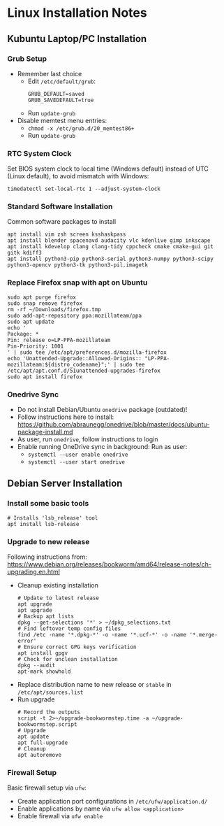 Linux Installation Notes
========================

Kubuntu Laptop/PC Installation
------------------------------

### Grub Setup

- Remember last choice
    - Edit `/etc/default/grub`:
      ```
      GRUB_DEFAULT=saved
      GRUB_SAVEDEFAULT=true
      ```
    - Run `update-grub`
- Disable memtest menu entries:
    - `chmod -x /etc/grub.d/20_memtest86+`
    - Run `update-grub`

### RTC System Clock

Set BIOS system clock to local time (Windows default) instead of UTC (Linux default), to avoid mismatch with Windows:
```
timedatectl set-local-rtc 1 --adjust-system-clock
```

### Standard Software Installation

Common software packages to install
```
apt install vim zsh screen ksshaskpass
apt install blender spacenavd audacity vlc kdenlive gimp inkscape
apt install kdevelop clang clang-tidy cppcheck cmake cmake-gui git gitk kdiff3
apt install python3-pip python3-serial python3-numpy python3-scipy python3-opencv python3-tk python3-pil.imagetk
```

### Replace Firefox snap with apt on Ubuntu
```
sudo apt purge firefox
sudo snap remove firefox
rm -rf ~/Downloads/firefox.tmp
sudo add-apt-repository ppa:mozillateam/ppa
sudo apt update
echo '
Package: *
Pin: release o=LP-PPA-mozillateam
Pin-Priority: 1001
' | sudo tee /etc/apt/preferences.d/mozilla-firefox
echo 'Unattended-Upgrade::Allowed-Origins:: "LP-PPA-mozillateam:${distro_codename}";' | sudo tee /etc/apt/apt.conf.d/51unattended-upgrades-firefox
sudo apt install firefox
```

### Onedrive Sync

- Do not install Debian/Ubuntu `onedrive` package (outdated)! 
- Follow instructions here to install: https://github.com/abraunegg/onedrive/blob/master/docs/ubuntu-package-install.md
- As user, run `onedrive`, follow instructions to login
- Enable running OneDrive sync in background: Run as user:
  - `systemctl --user enable onedrive`
  - `systemctl --user start onedrive`


Debian Server Installation
--------------------------

### Install some basic tools

```
# Installs 'lsb_release' tool
apt install lsb-release
```


### Upgrade to new release

Following instructions from: https://www.debian.org/releases/bookworm/amd64/release-notes/ch-upgrading.en.html

- Cleanup existing installation
    ```
    # Update to latest release
    apt upgrade
    apt upgrade
    # Backup apt lists
    dpkg --get-selections '*' > ~/dpkg_selections.txt
    # Find leftover temp config files
    find /etc -name '*.dpkg-*' -o -name '*.ucf-*' -o -name '*.merge-error'
    # Ensure correct GPG keys verification
    apt install gpgv
    # Check for unclean installation
    dpkg --audit
    apt-mark showhold
    ```
- Replace distribution name to new release or `stable` in `/etc/apt/sources.list`
- Run upgrade
    ```
    # Record the outputs
    script -t 2>~/upgrade-bookwormstep.time -a ~/upgrade-bookwormstep.script
    # Upgrade
    apt update
    apt full-upgrade
    # Cleanup
    apt autoremove
    ```

### Firewall Setup

Basic firewall setup via `ufw`:
- Create application port configurations in `/etc/ufw/application.d/`
- Enable applications by name via `ufw allow <application>`
- Enable firewall via `ufw enable`
